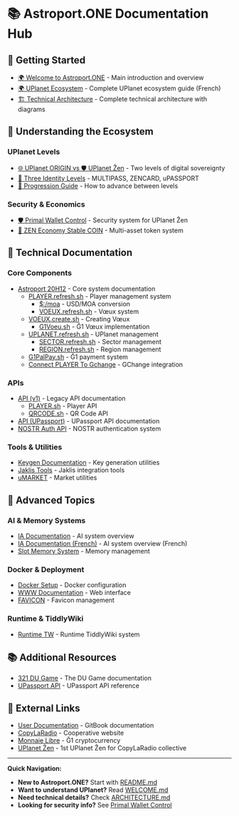 # 📚 Astroport.ONE Documentation Hub

## 🚀 Getting Started

* [🌍 Welcome to Astroport.ONE](README.md) - Main introduction and overview
* [🌍 UPlanet Ecosystem](WELCOME.md) - Complete UPlanet ecosystem guide (French)
* [🏗️ Technical Architecture](ARCHITECTURE.md) - Complete technical architecture with diagrams

## 🎯 Understanding the Ecosystem

### UPlanet Levels
* [🌐 UPlanet ORIGIN vs 🛡️ UPlanet Ẑen](README.md#-the-uplanet-ecosystem-two-levels-of-digital-sovereignty) - Two levels of digital sovereignty
* [🎫 Three Identity Levels](README.md#-three-identity-levels-your-journey-to-digital-sovereignty) - MULTIPASS, ZENCARD, uPASSPORT
* [🚀 Progression Guide](README.md#-progression-from-uplanet-origin-to-uplanet-en) - How to advance between levels

### Security & Economics
* [🛡️ Primal Wallet Control](tools/primal_wallet_control.README.md) - Security system for UPlanet Ẑen
* [🏦 ZEN Economy Stable COIN](README.md#zen-economy-stable-coin-system) - Multi-asset token system

## 📖 Technical Documentation

### Core Components
* [Astroport 20H12](BOOKS/astroport-20h12/README.md) - Core system documentation
  * [PLAYER.refresh.sh](BOOKS/astroport-20h12/player.refresh.sh/README.md) - Player management system
    * [$:/moa](BOOKS/astroport-20h12/player.refresh.sh/usd-moa.md) - USD/MOA conversion
    * [VOEUX.refresh.sh](BOOKS/astroport-20h12/player.refresh.sh/voeux.refresh.sh.md) - Vœux system
  * [VOEUX.create.sh](BOOKS/astroport-20h12/voeux.create.sh/README.md) - Creating Vœux
    * [G1Voeu.sh](BOOKS/astroport-20h12/voeux.create.sh/g1voeu.sh.md) - Ğ1 Vœux implementation
  * [UPLANET.refresh.sh](BOOKS/astroport-20h12/uplanet.refresh.sh/README.md) - UPlanet management
    * [SECTOR.refresh.sh](BOOKS/astroport-20h12/uplanet.refresh.sh/sector.refresh.sh.md) - Sector management
    * [REGION.refresh.sh](BOOKS/astroport-20h12/uplanet.refresh.sh/region.refresh.sh.md) - Region management
  * [G1PalPay.sh](BOOKS/astroport-20h12/g1palpay.sh.md) - Ğ1 payment system
  * [Connect PLAYER To Gchange](BOOKS/astroport-20h12/tools-connect_player_to_gchange.sh.md) - GChange integration

### APIs
* [API (v1)](BOOKS/api/README.md) - Legacy API documentation
  * [PLAYER.sh](BOOKS/api/player.sh.md) - Player API
  * [QRCODE.sh](BOOKS/api/qrcode.sh.md) - QR Code API
* [API (UPassport)](api-upassport.md) - UPassport API documentation
* [NOSTR Auth API](API.NOSTRAuth.readme.md) - NOSTR authentication system

### Tools & Utilities
* [Keygen Documentation](tools/keygen.readme.md) - Key generation utilities
* [Jaklis Tools](tools/jaklis/README.md) - Jaklis integration tools
* [uMARKET](tools/README_uMARKET.md) - Market utilities

## 🔧 Advanced Topics

### AI & Memory Systems
* [IA Documentation](IA/README.md) - AI system overview
* [IA Documentation (French)](IA/README.fr.md) - AI system overview (French)
* [Slot Memory System](IA/SLOT_MEMORY_README.md) - Memory management

### Docker & Deployment
* [Docker Setup](_DOCKER/Readme.md) - Docker configuration
* [WWW Documentation](WWW/Readme.md) - Web interface
* [FAVICON](WWW/FAVICON/Readme.md) - Favicon management

### Runtime & TiddlyWiki
* [Runtime TW](RUNTIME/TW/readme.md) - Runtime TiddlyWiki system

## 📚 Additional Resources

* [321 DU Game](321_DU.md) - The DU Game documentation
* [UPassport API](UPASSPORT_API.md) - UPassport API reference

## 🔗 External Links

* [User Documentation](https://astroport-1.gitbook.io/astroport.one/) - GitBook documentation
* [CopyLaRadio](https://copylaradio.com) - Cooperative website
* [Monnaie Libre](https://monnaie-libre.fr) - Ğ1 cryptocurrency
* [UPlanet Ẑen](https://opencollective.com/uplanet-zero) - 1st UPlanet Ẑen for CopyLaRadio collective

---

**Quick Navigation:**
- **New to Astroport.ONE?** Start with [README.md](README.md)
- **Want to understand UPlanet?** Read [WELCOME.md](WELCOME.md)
- **Need technical details?** Check [ARCHITECTURE.md](ARCHITECTURE.md)
- **Looking for security info?** See [Primal Wallet Control](tools/primal_wallet_control.README.md)

